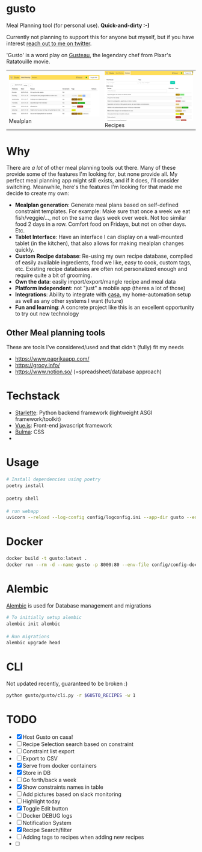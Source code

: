 # gusto
Meal Planning tool (for personal use). **Quick-and-dirty :-)**

Currently not planning to support this for anyone but myself, but if you have interest [reach out to me on twitter](https://twitter.com/jorisroovers).

'Gusto' is a word play on [Gusteau](https://pixar.fandom.com/wiki/Auguste_Gusteau), the legendary chef from Pixar's Ratatouille movie.

<table>
    <tr>
        <td>
            <img alt="Gusto Mealplan" src="docs/images/gusto-meals.jpg"><br>
            Mealplan
        </td>
        <td>
            <img alt="Gusto Recipes" src="docs/images/gusto-recipes.jpg"><br>
            Recipes
        </td>
    </tr>
</table>

# Why
There are *a lot* of other meal planning tools out there. Many of these provide some of the features I'm looking for, but none provide all. My perfect meal planning app might still exists, and if it does, I'll consider switching.
Meanwhile, here's the features I'm looking for that made me decide to create my own:

- **Mealplan generation**: Generate meal plans based on self-defined constraint templates. For example: Make sure that once a week we eat fish/veggie/..., not on the same days week over week. Not too similar food 2 days in a row. Comfort food on Fridays, but not on other days. Etc.
- **Tablet Interface**: Have an interface I can display on a wall-mounted tablet (in the kitchen), that also allows for making mealplan changes quickly.
- **Custom Recipe database**: Re-using my own recipe database, compiled of easily available ingredients, food we like, easy to cook, custom tags, etc. Existing recipe databases are often not personalized enough and require quite a bit of grooming.
- **Own the data**: easily import/export/mangle recipe and meal data
- **Platform independent**: not "just" a mobile app (theres a lot of those)
- **Integrations**: Ability to integrate with [casa](https://github.com/jorisroovers/casa), my home-automation setup as well as any other systems I want (future)
- **Fun and learning**: A concrete project like this is an excellent opportunity to try out new technology

## Other Meal planning tools
These are tools I've considered/used and that didn't (fully) fit my needs
- https://www.paprikaapp.com/
- https://grocy.info/
- https://www.notion.so/ (=spreadsheet/database approach)

# Techstack
- [Starlette](https://www.starlette.io/): Python backend framework (lightweight ASGI framework/toolkit)
- [Vue.js](https://vuejs.org/): Front-end javascript framework
- [Bulma](https://bulma.io/): CSS
- 

# Usage

```sh
# Install dependencies using poetry
poetry install

poetry shell

# run webapp
uvicorn --reload --log-config config/logconfig.ini --app-dir gusto --env-file config/config-local.env gusto.web:app
```

#  Docker
```sh
docker build -t gusto:latest .
docker run --rm -d --name gusto -p 8000:80 --env-file config/config-docker.env  -v $(pwd)/config:/config -v $(pwd)/gusto.db:/data/gusto.db gusto
```

# Alembic
[Alembic](https://alembic.sqlalchemy.org/en/latest/tutorial.html) is used for Database management and migrations

```sh
# To initially setup alembic
alembic init alembic

# Run migrations
alembic upgrade head
```

# CLI 
Not updated recently, guaranteed to be broken :)
```sh
python gusto/gusto/cli.py -r $GUSTO_RECIPES -w 1
```


# TODO
- [x] Host Gusto on casa!
- [ ] Recipe Selection search based on constraint
- [ ] Constraint list export
- [ ] Export to CSV
- [x] Serve from docker containers
- [x] Store in DB
- [ ] Go forth/back a week
- [x] Show constraints names in table
- [ ] Add pictures based on slack monitoring
- [ ] Highlight today
- [x] Toggle Edit button
- [ ] Docker DEBUG logs
- [ ] Notification System
- [x] Recipe Search/filter
- [ ] Adding tags to recipes when adding new recipes
- [ ] 
